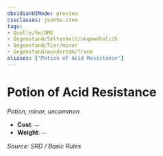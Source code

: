 ```yaml
---
obsidianUIMode: preview
cssclasses: json5e-item
tags:
- Quelle/5e/DMG
- Gegenstand/Seltenheit/ungewöhnlich
- Gegenstand/Tier/minor
- Gegenstand/wundersam/Trank
aliases: ["Potion of Acid Resistance"]
---
```

# Potion of Acid Resistance
*Potion, minor, uncommon*  

- **Cost**: ⏤
- **Weight**: ⏤

*Source: SRD / Basic Rules*
